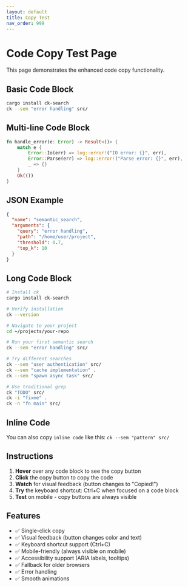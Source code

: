 ```yaml
---
layout: default
title: Copy Test
nav_order: 999
---
```


# Code Copy Test Page

This page demonstrates the enhanced code copy functionality.

## Basic Code Block

```bash
cargo install ck-search
ck --sem "error handling" src/
```

## Multi-line Code Block

```rust
fn handle_error(e: Error) -> Result<()> {
    match e {
        Error::Io(err) => log::error!("IO error: {}", err),
        Error::Parse(err) => log::error!("Parse error: {}", err),
        _ => {}
    }
    Ok(())
}
```

## JSON Example

```json
{
  "name": "semantic_search",
  "arguments": {
    "query": "error handling",
    "path": "/home/user/project",
    "threshold": 0.7,
    "top_k": 10
  }
}
```

## Long Code Block

```bash
# Install ck
cargo install ck-search

# Verify installation
ck --version

# Navigate to your project
cd ~/projects/your-repo

# Run your first semantic search
ck --sem "error handling" src/

# Try different searches
ck --sem "user authentication" src/
ck --sem "cache implementation" .
ck --sem "spawn async task" src/

# Use traditional grep
ck "TODO" src/
ck -i "fixme" .
ck -n "fn main" src/
```

## Inline Code

You can also copy `inline code` like this: `ck --sem "pattern" src/`

## Instructions

1. **Hover** over any code block to see the copy button
2. **Click** the copy button to copy the code
3. **Watch** for visual feedback (button changes to "Copied!")
4. **Try** the keyboard shortcut: Ctrl+C when focused on a code block
5. **Test** on mobile - copy buttons are always visible

## Features

- ✅ Single-click copy
- ✅ Visual feedback (button changes color and text)
- ✅ Keyboard shortcut support (Ctrl+C)
- ✅ Mobile-friendly (always visible on mobile)
- ✅ Accessibility support (ARIA labels, tooltips)
- ✅ Fallback for older browsers
- ✅ Error handling
- ✅ Smooth animations
